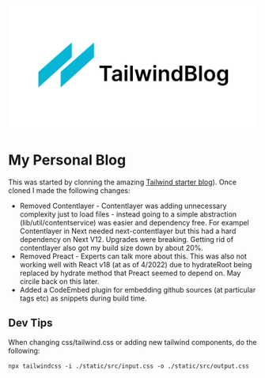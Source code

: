 ![tailwind-nextjs-banner](/public/static/images/twitter-card.png)

# My Personal Blog

This was started by clonning the amazing [Tailwind starter blog](https://tailwind-nextjs-starter-blog.vercel.app/)).   Once cloned I made the following changes:

* Removed Contentlayer -  Contentlayer was adding unnecessary complexity just to load files - instead going to a simple abstraction (lib/util/contentservice) was easier and dependency free.  For exampel Contentlayer in Next needed next-contentlayer but this had a hard dependency on Next V12.   Upgrades were breaking.  Getting rid of contentlayer also got my build size down by about 20%.
* Removed Preact - Experts can talk more about this.  This was also not working well with React v18 (at as of 4/2022) due to hydrateRoot being replaced by hydrate method that Preact seemed to depend on.   May circile back on this later.
* Added a CodeEmbed plugin for embedding github sources (at particular tags etc) as snippets during build time.

## Dev Tips

When changing css/tailwind.css or adding new tailwind components, do the following:

```
npx tailwindcss -i ./static/src/input.css -o ./static/src/output.css
```
